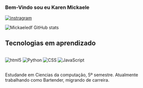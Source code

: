 ### Bem-Vindo sou eu Karen Mickaele

[![instragram](	https://img.shields.io/badge/Instagram-E4405F?style=for-the-badge&logo=instagram&logoColor=white)](https://instagram.com/mickaeledf)

![Mickaeledf GitHub stats](https://github-readme-stats.vercel.app/api?username=Mickaeledf&show_icons=true&theme=tokyonight)

## Tecnologias em aprendizado 
<div style="display: inline_block"><br/>
  <img alingn="center" alt="html5" src="https://img.shields.io/badge/HTML5-E34F26?style=for-the-badge&logo=html5&logoColor=white"/>
  <img alingn="center" alt="Python" src="https://img.shields.io/badge/Python-3776AB?style=for-the-badge&logo=python&logoColor=white"/>
  <img alingn="center" alt="CSS" src="https://img.shields.io/badge/CSS-239120?&style=for-the-badge&logo=css3&logoColor=white"/>
  <img alingn="center" alt="JavaScript" src="https://img.shields.io/badge/JavaScript-F7DF1E?style=for-the-badge&logo=javascript&logoColor=black"/>
  
</div><br/>

Estudande em Ciencias da computação, 5º semestre. Atualmente trabalhando como Bartender, migrando de carreira.



